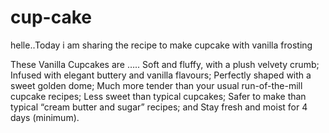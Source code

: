 # cup-cake

helle..Today i am sharing the recipe to make cupcake with vanilla frosting

These Vanilla Cupcakes are …..
Soft and fluffy, with a plush velvety crumb;
Infused with elegant buttery and vanilla flavours;
Perfectly shaped with a sweet golden dome;
Much more tender than your usual run-of-the-mill cupcake recipes;
Less sweet than typical cupcakes;
Safer to make than typical “cream butter and sugar” recipes; and
Stay fresh and moist for 4 days (minimum).